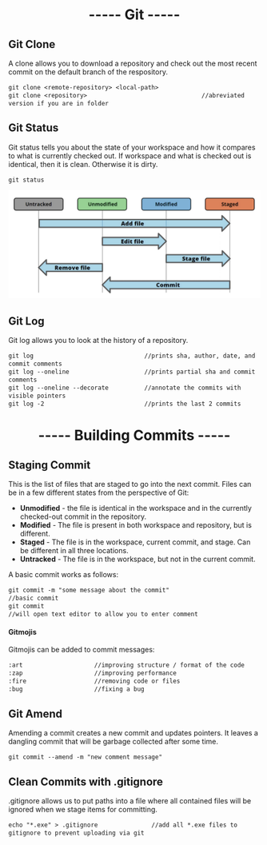 <h1 align=center>----- Git -----</h1>

## Git Clone
A clone allows you to download a repository and check out the most recent commit on the default branch of the respository.

    git clone <remote-repository> <local-path>
    git clone <repository>                                //abreviated version if you are in folder
    
## Git Status
Git status tells you about the state of your workspace and how it compares to what is currently checked out. If workspace and what is checked out is identical, then it is clean. Otherwise it is dirty.

    git status

<p align=center><img src="https://github.com/mhjarvis/web-dev-notes/blob/main/images/file_states.png" width="800"></p>

## Git Log
Git log allows you to look at the history of a repository.

    git log                               //prints sha, author, date, and commit comments
    git log --oneline                     //prints partial sha and commit comments
    git log --oneline --decorate          //annotate the commits with visible pointers
    git log -2                            //prints the last 2 commits
    
<h1 align=center>----- Building Commits -----</h1>

## Staging Commit
This is the list of files that are staged to go into the next commit. Files can be in a few different states from the perspective of Git:

* **Unmodified** - the file is identical in the workspace and in the currently checked-out commit in the repository.
* **Modified** - The file is present in both workspace and repository, but is different.
* **Staged** - The file is in the workspace, current commit, and stage. Can be different in all three locations.
* **Untracked** - The file is in the workspace, but not in the current commit.
     
A basic commit works as follows:

    git commit -m "some message about the commit"                       //basic commit
    git commit                                                          //will open text editor to allow you to enter comment
    
#### Gitmojis
Gitmojis can be added to commit messages:

    :art                    //improving structure / format of the code
    :zap                    //improving performance
    :fire                   //removing code or files
    :bug                    //fixing a bug

## Git Amend
Amending a commit creates a new commit and updates pointers. It leaves a dangling commit that will be garbage collected after some time.

    git commit --amend -m "new comment message"
    
## Clean Commits with .gitignore
.gitignore allows us to put paths into a file where all contained files will be ignored when we stage items for committing.

    echo "*.exe" > .gitignore               //add all *.exe files to gitignore to prevent uploading via git
    
